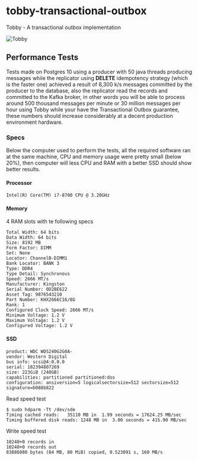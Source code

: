 # tobby-transactional-outbox
Tobby - A transactional outbox implementation

![Tobby](https://i.imgur.com/SOomiFq.png)

## Performance Tests

Tests made on Postgres 10 using a producer with 50 java threads producing messages while the replicator 
using **DELETE** idempotency strategy (which is the faster one) achieved a result of 8,300 k/s messages committed by
the producer to the database, also the replicator read the records and committed to the Kafka broker, in other
words you will be able to process around  500 thousand messages per minute or 30 million messages per hour using
Tobby while your have the Transactional Outbox guarantee,
these numbers should increase considerably at a decent production environment hardware.

### Specs
Below the computer used to perform the tests, all the required software ran at the same machine, 
CPU and memory usage were pretty small (below 20%), then computer will less CPU and RAM with a better SSD should
show better results. 

#### Processor
```
Intel(R) Core(TM) i7-8700 CPU @ 3.20GHz
```

#### Memory
4 RAM slots with te following specs
```
Total Width: 64 bits
Data Width: 64 bits
Size: 8192 MB
Form Factor: DIMM
Set: None
Locator: ChannelB-DIMM1
Bank Locator: BANK 3
Type: DDR4
Type Detail: Synchronous
Speed: 2666 MT/s
Manufacturer: Kingston
Serial Number: 0D2BE622
Asset Tag: 9876543210
Part Number: KHX2666C16/8G
Rank: 1
Configured Clock Speed: 2666 MT/s
Minimum Voltage: 1.2 V
Maximum Voltage: 1.2 V
Configured Voltage: 1.2 V
```

#### SSD
```
product: WDC WDS240G2G0A-
vendor: Western Digital
bus info: scsi@4:0.0.0
serial: 182394807269
size: 223GiB (240GB)
capabilities: partitioned partitioned:dos
configuration: ansiversion=5 logicalsectorsize=512 sectorsize=512 signature=b088b822
```


Read speed test
```
$ sudo hdparm -Tt /dev/sde
Timing cached reads:   35110 MB in  1.99 seconds = 17624.25 MB/sec
Timing buffered disk reads: 1248 MB in  3.00 seconds = 415.90 MB/sec
```

Write speed test

```
10240+0 records in
10240+0 records out
83886080 bytes (84 MB, 80 MiB) copied, 0.523091 s, 160 MB/s
```
